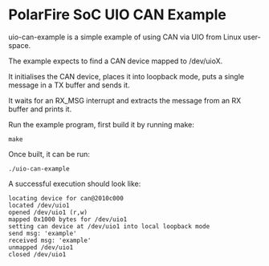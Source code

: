 # PolarFire SoC UIO CAN Example

uio-can-example is a simple example of using CAN via UIO from Linux user-space.

The example expects to find a CAN device mapped to /dev/uioX.

It initialises the CAN device, places it into loopback mode, puts a single message in a TX buffer and sends it.

It waits for an RX_MSG interrupt and extracts the message from an RX buffer and prints it.

Run the example program, first build it by running make:
```
make
```
Once built, it can be run:

```
./uio-can-example
```
A successful execution should look like:
```
locating device for can@2010c000
located /dev/uio1
opened /dev/uio1 (r,w)
mapped 0x1000 bytes for /dev/uio1
setting can device at /dev/uio1 into local loopback mode
send msg: 'example'
received msg: 'example'
unmapped /dev/uio1
closed /dev/uio1
```
